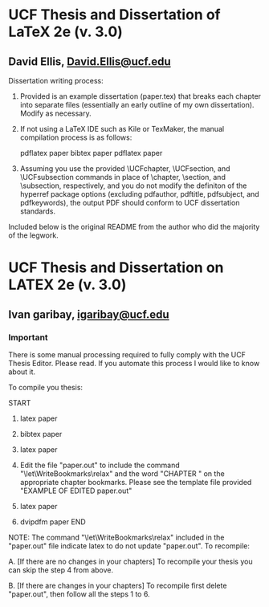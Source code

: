 UCF Thesis and Dissertation of LaTeX 2e (v. 3.0)
================================================

David Ellis, David.Ellis@ucf.edu
------------------------------------------------

Dissertation writing process:

1. Provided is an example dissertation (paper.tex) that breaks each chapter into
   separate files (essentially an early outline of my own dissertation). Modify
   as necessary.
   
2. If not using a LaTeX IDE such as Kile or TexMaker, the manual compilation
   process is as follows:
   
    pdflatex paper
    bibtex paper
    pdflatex paper
   
3. Assuming you use the provided \UCFchapter, \UCFsection, and \UCFsubsection
   commands in place of \chapter, \section, and \subsection, respectively, and
   you do not modify the definiton of the hyperref package options (excluding
   pdfauthor, pdftitle, pdfsubject, and pdfkeywords), the output PDF should
   conform to UCF dissertation standards.

Included below is the original README from the author who did the majority of
the legwork.


UCF Thesis and Dissertation on LATEX 2e (v. 3.0)
================================================

Ivan garibay, igaribay@ucf.edu
------------------------------------------------

### Important

There is some manual processing required to fully comply with the UCF Thesis Editor. 
Please read. If you automate this process I would like to know about it.

To compile you thesis:

START
1. latex paper
2. bibtex paper
3. latex paper

4. Edit the file "paper.out" to include the command "\let\WriteBookmarks\relax"
   and the word "CHAPTER " on the appropriate chapter bookmarks.
   Please see the template file provided "EXAMPLE OF EDITED  paper.out"

5. latex paper
6. dvipdfm paper
END


NOTE: 
The command "\let\WriteBookmarks\relax" included in the "paper.out" file
indicate latex to do not update "paper.out". To recompile:

A. [If there are no changes in your chapters]
   To recompile your thesis you can skip the step 4 from above.

B. [If there are changes in your chapters]
   To recompile first delete "paper.out", then follow all the steps 1 to 6.

 
